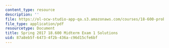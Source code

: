 ```yaml
---
content_type: resource
description: ''
file: https://ol-ocw-studio-app-qa.s3.amazonaws.com/courses/18-600-probability-and-random-variables-fall-2019/87a8eb5f64734f2b436ac96d15cfe6bf_MIT18_600F19_mid1_2017_soln.pdf
file_type: application/pdf
resourcetype: Document
title: Spring 2017 18.600 Midterm Exam 1 Solutions
uid: 87a8eb5f-6473-4f2b-436a-c96d15cfe6bf
---
```

